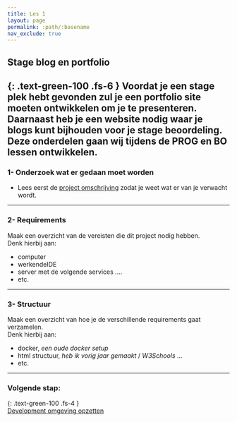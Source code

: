 ```yaml
---
title: Les 1
layout: page
permalink: :path/:basename
nav_exclude: true
---
```


## Stage blog en portfolio
{: .text-green-100 .fs-6 }
Voordat je een stage plek hebt gevonden zul je een portfolio site moeten ontwikkelen om je te presenteren.  
Daarnaast heb je een website nodig waar je blogs kunt bijhouden voor je stage beoordeling.  
Deze onderdelen gaan wij tijdens de PROG en BO lessen ontwikkelen.  
---
### 1- Onderzoek wat er gedaan moet worden
- Lees eerst de [project omschrijving](../project_description) zodat je weet wat er van je verwacht wordt.

---
### 2- Requirements
Maak een overzicht van de vereisten die dit project nodig hebben.  
Denk hierbij aan:  
- computer
- werkendeIDE
- server met de volgende services ....
- etc.

---
### 3- Structuur
Maak een overzicht van hoe je de verschillende requirements gaat verzamelen.  
Denk hierbij aan:
- docker, _een oude docker setup_
- html structuur, _heb ik vorig jaar gemaakt_ / _W3Schools_ ...
- etc.

---
### Volgende stap:
{: .text-green-100 .fs-4 }  
[Development omgeving opzetten](installatie)
